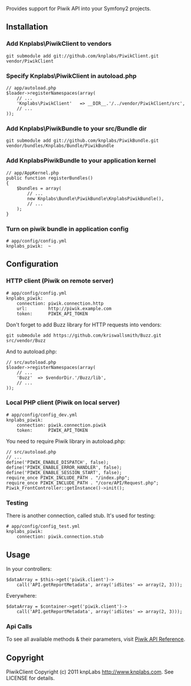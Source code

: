 Provides support for Piwik API into your Symfony2 projects.

## Installation

### Add Knplabs\PiwikClient to vendors

    git submodule add git://github.com/knplabs/PiwikClient.git vendor/PiwikClient

### Specify Knplabs\PiwikClient in autoload.php

    // app/autoload.php
    $loader->registerNamespaces(array(
        // ...
        'Knplabs\PiwikClient'   => __DIR__.'/../vendor/PiwikClient/src',
        // ...
    ));

### Add Knplabs\PiwikBundle to your src/Bundle dir

    git submodule add git://github.com/knplabs/PiwikBundle.git vendor/bundles/Knplabs/Bundle/PiwikBundle

### Add KnplabsPiwikBundle to your application kernel

    // app/AppKernel.php
    public function registerBundles()
    {
        $bundles = array(
            // ...
            new Knplabs\Bundle\PiwikBundle\KnplabsPiwikBundle(),
            // ...
        );
    }

### Turn on piwik bundle in application config

    # app/config/config.yml
    knplabs_piwik:  ~

## Configuration

### HTTP client (Piwik on remote server)

    # app/config/config.yml
    knplabs_piwik:
        connection: piwik.connection.http
        url:        http://piwik.example.com
        token:      PIWIK_API_TOKEN

Don't forget to add Buzz library for HTTP requests into vendors:

    git submodule add https://github.com/kriswallsmith/Buzz.git src/vendor/Buzz

And to autoload.php:

    // src/autoload.php
    $loader->registerNamespaces(array(
        // ...
        'Buzz'  => $vendorDir.'/Buzz/lib',
        // ...
    ));

### Local PHP client (Piwik on local server)

    # app/config/config_dev.yml
    knplabs_piwik:
        connection: piwik.connection.piwik
        token:      PIWIK_API_TOKEN

You need to require Piwik library in autoload.php:

    // src/autoload.php
    // ...
    define('PIWIK_ENABLE_DISPATCH', false);
    define('PIWIK_ENABLE_ERROR_HANDLER', false);
    define('PIWIK_ENABLE_SESSION_START', false);
    require_once PIWIK_INCLUDE_PATH . "/index.php";
    require_once PIWIK_INCLUDE_PATH . "/core/API/Request.php";
    Piwik_FrontController::getInstance()->init();

### Testing

There is another connection, called stub. It's used for testing:

    # app/config/config_test.yml
    knplabs_piwik:
        connection: piwik.connection.stub

## Usage

In your controllers:

    $dataArray = $this->get('piwik.client')->
        call('API.getReportMetadata', array('idSites' => array(2, 3)));

Everywhere:

    $dataArray = $container->get('piwik.client')->
        call('API.getReportMetadata', array('idSites' => array(2, 3)));

### Api Calls

To see all available methods & their parameters, visit [Piwik API Reference](http://dev.piwik.org/trac/wiki/API/Reference).

## Copyright

PiwikClient Copyright (c) 2011 knpLabs <http://www.knplabs.com>. See LICENSE for details.
